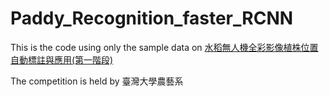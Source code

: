 # Paddy_Recognition_faster_RCNN
This is the code using only the sample data on [水稻無人機全彩影像植株位置自動標註與應用(第一階段)](https://aidea-web.tw/topic/9c88c428-0aa7-480b-85e0-2d8fb2fcf3fc)

The competition is held by 臺灣大學農藝系

